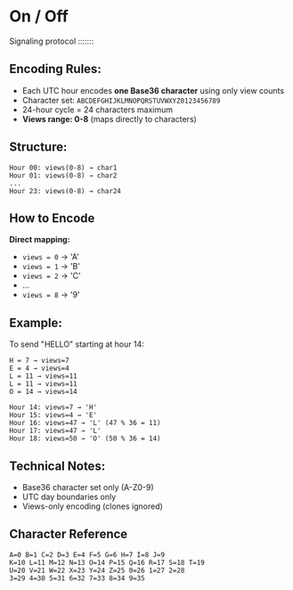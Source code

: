 # On / Off

Signaling protocol :::::::

## Encoding Rules:

- Each UTC hour encodes **one Base36 character** using only view counts
- Character set: `ABCDEFGHIJKLMNOPQRSTUVWXYZ0123456789`
- 24-hour cycle = 24 characters maximum
- **Views range: 0-8** (maps directly to characters)

## Structure:

    Hour 00: views(0-8) → char1
    Hour 01: views(0-8) → char2
    ...
    Hour 23: views(0-8) → char24

## How to Encode

**Direct mapping:**

- `views = 0` → 'A'
- `views = 1` → 'B' 
- `views = 2` → 'C'
- ...
- `views = 8` → '9'


## Example:

To send "HELLO" starting at hour 14:

    H = 7 → views=7
    E = 4 → views=4
    L = 11 → views=11
    L = 11 → views=11
    O = 14 → views=14

    Hour 14: views=7 → 'H'
    Hour 15: views=4 → 'E'
    Hour 16: views=47 → 'L' (47 % 36 = 11)
    Hour 17: views=47 → 'L'
    Hour 18: views=50 → 'O' (50 % 36 = 14)

## Technical Notes:

- Base36 character set only (A-Z0-9)
- UTC day boundaries only
- Views-only encoding (clones ignored)

## Character Reference

    A=0 B=1 C=2 D=3 E=4 F=5 G=6 H=7 I=8 J=9
    K=10 L=11 M=12 N=13 O=14 P=15 Q=16 R=17 S=18 T=19
    U=20 V=21 W=22 X=23 Y=24 Z=25 0=26 1=27 2=28
    3=29 4=30 5=31 6=32 7=33 8=34 9=35

